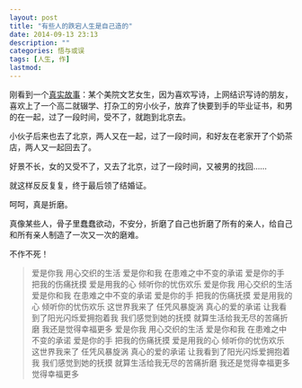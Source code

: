 ```yaml
---
layout: post
title: "有些人的跌宕人生是自己造的"
date: 2014-09-13 23:13
description: ""
categories: 悟与或误
tags: [人生, 作]
lastmod: 
--- 
```


刚看到一个[真实故事](http://m.sohu.com/n/404279402/?wscrid=1154_1&_smuid=UPEctiBnI7haWN1B1Y7Gov&v=2)：某个美院文艺女生，因为喜欢写诗，上网结识写诗的朋友，喜欢上了一个高二就辍学、打杂工的穷小伙子，放弃了快要到手的毕业证书，和男的在一起，过了一段时间，受不了，就跑到北京去。

小伙子后来也去了北京，两人又在一起，过了一段时间，和好友在老家开了个奶茶店，两人又一起回去了。

好景不长，女的又受不了，又去了北京，过了一段时间，又被男的找回……

就这样反反复复，终于最后领了结婚证。

呵呵，真是折磨。

真像某些人，骨子里蠢蠢欲动，不安分，折磨了自己也折磨了所有的亲人，给自己和所有亲人制造了一次又一次的磨难。

不作不死！


> 爱是你我
> 用心交织的生活
> 爱是你和我
> 在患难之中不变的承诺
> 爱是你的手
> 把我的伤痛抚摸
> 爱是用我的心
> 倾听你的忧伤欢乐
> 爱是你我
> 用心交织的生活
> 爱是你和我
> 在患难之中不变的承诺
> 爱是你的手
> 把我的伤痛抚摸
> 爱是用我的心
> 倾听你的忧伤欢乐
> 这世界我来了
> 任凭风暴旋涡
> 真心的爱的承诺
> 让我看到了阳光闪烁爱拥抱着我
> 我们感觉到她的抚摸
> 就算生活给我无尽的苦痛折磨
> 我还是觉得幸福更多
> 爱是你我
> 用心交织的生活
> 爱是你和我
> 在患难之中不变的承诺
> 爱是你的手
> 把我的伤痛抚摸
> 爱是用我的心
> 倾听你的忧伤欢乐
> 这世界我来了
> 任凭风暴旋涡
> 真心的爱的承诺
> 让我看到了阳光闪烁爱拥抱着我
> 我们感觉到她的抚摸
> 就算生活给我无尽的苦痛折磨
> 我还是觉得幸福更多
> 觉得幸福更多